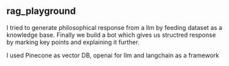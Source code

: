 ## rag_playground

I tried to generate philosophical response from a llm by feeding dataset as a knowledge base. Finally we build a bot which gives us structred response by marking key points and explaining it further.

I used Pinecone as vector DB, openai for llm and langchain as a framework


